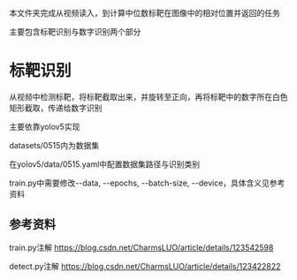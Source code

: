本文件夹完成从视频读入，到计算中位数标靶在图像中的相对位置并返回的任务

主要包含标靶识别与数字识别两个部分

# 标靶识别

从视频中检测标靶，将标靶截取出来，并旋转至正向，再将标靶中的数字所在白色矩形截取，传递给数字识别

主要依靠yolov5实现

datasets/0515内为数据集

在yolov5/data/0515.yaml中配置数据集路径与识别类别

train.py中需要修改--data, --epochs, --batch-size, --device，具体含义见参考资料

## 参考资料

train.py注解 https://blog.csdn.net/CharmsLUO/article/details/123542598

detect.py注解 https://blog.csdn.net/CharmsLUO/article/details/123422822

